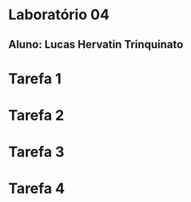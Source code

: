 # Laboratório 04
## Aluno: Lucas Hervatin Trinquinato

# Tarefa 1

# Tarefa 2

# Tarefa 3

# Tarefa 4
